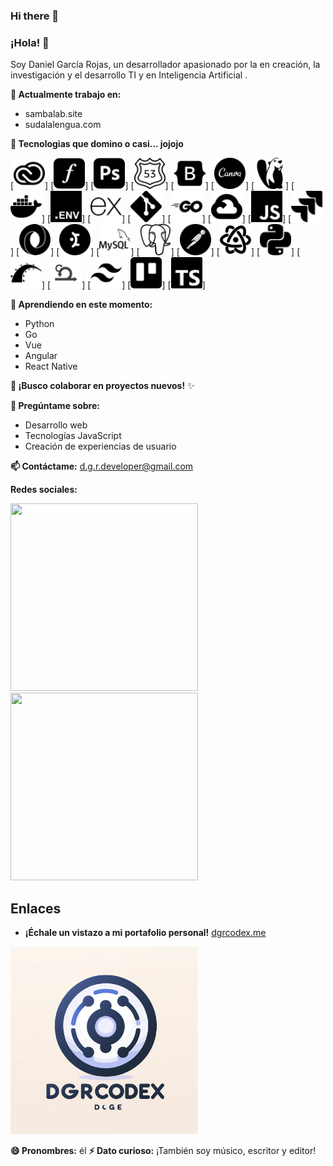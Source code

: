 ### Hi there 👋

<!--
**DGRcodex/dgrcodex** is a ✨ _special_ ✨ repository because its `README.md` (this file) appears on your GitHub profile.

Here are some ideas to get you started:

- 🔭 I’m currently working on sambalab.site and sudalalengua.com impulsopixel.pro
- 🌱 I’m currently learning python, go, vue, angular, and react native.
- 👯 I’m looking to collaborate on 
- 🤔 I’m looking for help with ...
- 💬 Ask me about ...
- 📫 How to reach me: on my personal email: d.g.r.developer@gmai.com 
[![Enlace a Linkedin](https://cdn.jsdelivr.net/npm/simple-icons@latest/icons/linkedin.svg)](https://www.linkedin.com/in/dgrcodex)
[![Enlace a Instagram](https://cdn.jsdelivr.net/npm/simple-icons@latest/icons/instagram.svg)](https://www.instagram.com/d.g.r.codex)
## Enlaces

* [Mi portfolio personal](https://dgrcodex.me)
![Mi imagen](https://raw.githubusercontent.com/DGRcodex/dgrcodex/main/dgrcodexlogo9.webp)](https://dgrcodex.me)



- 😄 Pronouns: he
- ⚡ Fun fact: I am also a musician, writer and editor.
-->


### **¡Hola! 👋**

Soy Daniel García Rojas, un desarrollador apasionado por la en creación, la investigación y el desarrollo TI y en Inteligencia Artificial .

**🔭 Actualmente trabajo en:**

* sambalab.site 
* sudalalengua.com

**🌱 Tecnologias que domino o casi... jojojo**




[<img src="https://raw.githubusercontent.com/DGRcodex/dgrcodex/main/adobecreativecloud.svg" width="50" height="50">]
[<img src="https://raw.githubusercontent.com/DGRcodex/dgrcodex/main/adobefonts.svg" width="50" height="50">]
[<img src="https://raw.githubusercontent.com/DGRcodex/dgrcodex/main/adobephotoshop.svg" width="50" height="50">]
[<img src="https://raw.githubusercontent.com/DGRcodex/dgrcodex/main/amazonroute53.svg" width="50" height="50">]
[<img src="https://raw.githubusercontent.com/DGRcodex/dgrcodex/main/bootstrap.svg" width="50" height="50">]
[<img src="https://raw.githubusercontent.com/DGRcodex/dgrcodex/main/canva.svg" width="50" height="50">]
[<img src="https://raw.githubusercontent.com/DGRcodex/dgrcodex/main/dbeaver.svg" width="50" height="50">]
[<img src="https://raw.githubusercontent.com/DGRcodex/dgrcodex/main/docker.svg" width="50" height="50">]
[<img src="https://raw.githubusercontent.com/DGRcodex/dgrcodex/main/dotenv.svg" width="50" height="50">]
[<img src="https://raw.githubusercontent.com/DGRcodex/dgrcodex/main/express.svg" width="50" height="50">]
[<img src="https://raw.githubusercontent.com/DGRcodex/dgrcodex/main/git.svg" width="50" height="50">]
[<img src="https://raw.githubusercontent.com/DGRcodex/dgrcodex/main/go.svg" width="50" height="50">]
[<img src="https://raw.githubusercontent.com/DGRcodex/dgrcodex/main/googlecloud.svg" width="50" height="50">]
[<img src="https://raw.githubusercontent.com/DGRcodex/dgrcodex/main/javascript.svg" width="50" height="50">]
[<img src="https://raw.githubusercontent.com/DGRcodex/dgrcodex/main/jira.svg" width="50" height="50">]
[<img src="https://raw.githubusercontent.com/DGRcodex/dgrcodex/main/json.svg" width="50" height="50">]
[<img src="https://raw.githubusercontent.com/DGRcodex/dgrcodex/main/mantine.svg" width="50" height="50">]
[<img src="https://raw.githubusercontent.com/DGRcodex/dgrcodex/main/mysql.svg" width="50" height="50">]
[<img src="https://raw.githubusercontent.com/DGRcodex/dgrcodex/main/postgresql.svg" width="50" height="50">]
[<img src="https://raw.githubusercontent.com/DGRcodex/dgrcodex/main/postman.svg" width="50" height="50">]
[<img src="https://raw.githubusercontent.com/DGRcodex/dgrcodex/main/react.svg" width="50" height="50">]
[<img src="https://raw.githubusercontent.com/DGRcodex/dgrcodex/main/python.svg" width="50" height="50">]
[<img src="https://raw.githubusercontent.com/DGRcodex/dgrcodex/main/rubyonrails.svg" width="50" height="50">]
[<img src="https://raw.githubusercontent.com/DGRcodex/dgrcodex/main/scrum.svg" width="50" height="50">]
[<img src="https://raw.githubusercontent.com/DGRcodex/dgrcodex/main/tailwindcss.svg" width="50" height="50">]
[<img src="https://raw.githubusercontent.com/DGRcodex/dgrcodex/main/trello.svg" width="50" height="50">]
[<img src="https://raw.githubusercontent.com/DGRcodex/dgrcodex/main/typescript.svg" width="50" height="50">]


**🌱 Aprendiendo en este momento:**

* Python
* Go
* Vue
* Angular
* React Native

**👯 ¡Busco colaborar en proyectos nuevos!** ✨

**💬 Pregúntame sobre:**

* Desarrollo web
* Tecnologías JavaScript 
* Creación de experiencias de usuario

**📫 Contáctame:** d.g.r.developer@gmail.com 

**Redes sociales:**

[<img src="https://cdn.jsdelivr.net/npm/simple-icons@latest/icons/linkedin.svg" width="300" height="300">](https://www.linkedin.com/in/dgrcodex) [<img src="https://cdn.jsdelivr.net/npm/simple-icons@latest/icons/instagram.svg" width="300" height="300">](https://www.instagram.com/d.g.r.codex)




## **Enlaces**

* **¡Échale un vistazo a mi portafolio personal!** [dgrcodex.me](https://dgrcodex.me)

[<img src="https://raw.githubusercontent.com/DGRcodex/dgrcodex/main/dgrcodexlogo9.webp" width="300" heigth="300">](https://dgrcodex.me)


**😄 Pronombres:** él
**⚡ Dato curioso:** ¡También soy músico, escritor y editor! 
